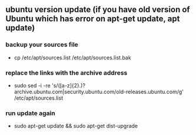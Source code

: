 ## ubuntu version update (if you have old version of Ubuntu which has error on apt-get update, apt update)

### backup your sources file
- cp /etc/apt/sources.list /etc/apt/sources.list.bak 

### replace the links with the archive address
- sudo sed -i -re 's/([a-z]{2}.)?archive.ubuntu.com|security.ubuntu.com/old-releases.ubuntu.com/g' /etc/apt/sources.list

### run update again
- sudo apt-get update && sudo apt-get dist-upgrade
